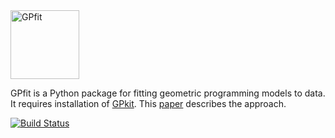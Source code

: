 <img src="http://gpfit.readthedocs.io/en/latest/_images/GPfit_logo.png" width=110 alt="GPfit" />

GPfit is a Python package for fitting geometric programming models to data.
It requires installation of [GPkit](http://gpkit.readthedocs.org/en/latest/).
This [paper](http://hoburg.mit.edu/publications/gpfitting.pdf)
describes the approach.

[![Build Status](https://acdl.mit.edu/csi/buildStatus/icon?job=CE_gpfit_Push)](https://acdl.mit.edu/csi/job/CE_gpfit_Push/)
